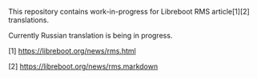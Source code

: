 This repository contains work-in-progress for Libreboot RMS
article[1][2] translations.

Currently Russian translation is being in progress.

[1] https://libreboot.org/news/rms.html

[2] https://libreboot.org/news/rms.markdown
